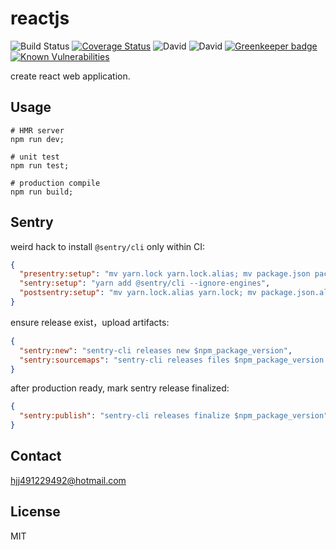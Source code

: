 # reactjs

![Build Status](https://img.shields.io/travis/coco-template/reactjs/master.svg?style=flat)
[![Coverage Status](https://coveralls.io/repos/github/coco-template/reactjs/badge.svg?branch=master)](https://coveralls.io/github/coco-template/reactjs?branch=master)
![David](https://img.shields.io/david/coco-template/reactjs.svg)
![David](https://img.shields.io/david/dev/coco-template/reactjs.svg)
[![Greenkeeper badge](https://badges.greenkeeper.io/coco-template/reactjs.svg)](https://greenkeeper.io/)
[![Known Vulnerabilities](https://snyk.io//test/github/coco-template/reactjs/badge.svg?targetFile=package.json)](https://snyk.io//test/github/coco-template/reactjs?targetFile=package.json)

create react web application.

## Usage

```shell
# HMR server
npm run dev;

# unit test
npm run test;

# production compile
npm run build;
```

## Sentry

weird hack to install `@sentry/cli` only within CI:

```json
{
  "presentry:setup": "mv yarn.lock yarn.lock.alias; mv package.json package.json.alias",
  "sentry:setup": "yarn add @sentry/cli --ignore-engines",
  "postsentry:setup": "mv yarn.lock.alias yarn.lock; mv package.json.alias package.json"
}
```

ensure release exist，upload artifacts:

```json
{
  "sentry:new": "sentry-cli releases new $npm_package_version",
  "sentry:sourcemaps": "sentry-cli releases files $npm_package_version upload-sourcemaps dist/client/static/script --url-prefix '~/27fc6300/static/script' --validate --no-rewrite"
}
```

after production ready, mark sentry release finalized:

```json
{
  "sentry:publish": "sentry-cli releases finalize $npm_package_version"
}
```

## Contact

hjj491229492@hotmail.com

## License

MIT
